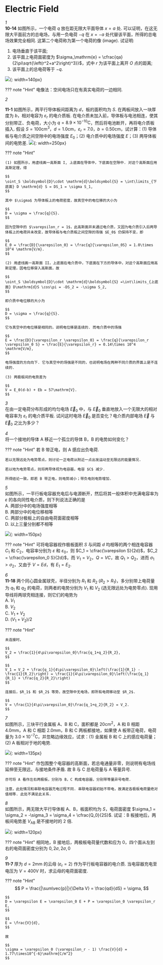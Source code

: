 # Electric Field

*1*  
**10-14** 如图所示，一个电荷 $q$ 放在距无限大平面导体 $x = a$ 处. 可以证明，在这无限大平面前方的总电场，与用一负电荷 $-q$ 在 $x = -a$ 处代替该平面，所得的总电场效果完全相同. 这第二个电荷称为第一个电荷的像 (image). 试证明:

1. 电场垂直于该平面;
2. 该平面上电荷面密度为 $\sigma_\mathrm{e} = \cfrac{qa}{2\pi\sqrt{\left(r^2+a^2\right)^3}}$，式中 $r$ 为该平面上离开 $O$ 点的距离;
3. 该平面上的总电荷等于 $-q$.

![](./img/010-electricfield-01.jpg){: width=140px}

??? note "Hint"
    电像法：空间电场只在有真实电荷的一边相同.

*2*  

**11-1** 如图所示，两平行导体板间距离为 $d$，板的面积均为 $S$. 在两板间放入一块厚度为 $b$，相对电容为 $\varepsilon_r$ 的电介质板. 在电介质未加入前，导体板与电池相连，使其分别带正、负电荷，大小为 $q = 8.9\times10^{-10}\mathrm{C}$，然后将电池断开，再将电介质板插入. 假设 $S = 100\mathrm{cm^3}$，$d = 1.0\mathrm{cm}$，$\varepsilon_r = 7.0$，$b = 0.50\mathrm{cm}$，试计算：(1) 导体板与电介质之间空隙中的电场强度 $E_0$；(2) 电介质中的电场强度 $E$；(3) 两导体板间的电势差.
![](./img/010-electricfield-02-1.jpg){: width=250px}

??? note "Hint"

    (1) 如图所示，用虚线画一高斯面 I, 上底面在导体中，下底面在空隙中. 对这个高斯面应用高斯定理，得

    $$
    \oint_S \boldsymbol{D}\cdot \mathrm{d}\boldsymbol{S} = \int\limits_{下底面} D \mathrm{d} S = DS_1 = \sigma S_1,
    $$

    其中 $\sigma$ 为导体板上的电荷密度，故真空中的电位移的大小为

    $$
    D = \sigma = \frac{q}{S}.
    $$

    因为空隙中的 $\varepsilon_r = 1$，此高斯面并未通过电介质，又因为电介质引入后两导体板上的电荷并未改变，故导体板与电介质板之间空隙的场强 $E_0$ 仍保持不变，即

    $$
    E_0 = \frac{D}{\varepsilon_0} = \frac{q}{\varepsilon_0S} = 1.0\times 10^4 \mathrm{V/m}.
    $$

    (2) 用虚线画一高斯面 II，上底面在电介质中，下底面在下方的导体中，对这个高斯面应用高斯定理，因电位移穿入高斯面，故

    $$
    \oint_S \boldsymbol{D}\cdot \mathrm{d}\boldsymbol{S} =\int\limits_{上底面} D\mathrm{d}S \cos\pi = -DS_2 = -\sigma S_2,
    $$

    即介质中电位移的大小为

    $$
    D = \sigma = \frac{q}{S}.
    $$

    它与真空中的电位移是相同的，说明电位移是连续的. 而电介质中的场强

    $$
    E = \frac{D}{\varepsilon_r \varepsilon_0} = \frac{q}{\varepsilon_r \varepsilon_0 S} = \frac{E}{\varepsilon_r} = 0.14\times 10^4 \mathrm{V/m},
    $$

    电场强度的方向向下. 它与真空中的场强是不同的，也说明电场在两种不同介质的界面上是不连续的.

    (3) 两极板间的电势差为

    $$
    V = E_0(d-b) + Eb = 57\mathrm{V}.
    $$

*3*  
在由一定电荷分布形成的均匀电场 $\vec{E}_{0}$ 中，与 $\vec{E}_{0}$ 垂直地放入一个无限大的相对电容率为 $\varepsilon_{\mathrm{r}}$ 的电介质平板. 试问这时电场 $\vec{E}_{0}$ 是否变化？电介质内部电场 $\vec{E}$ 与 $\vec{E}_{0}$ 之比为多少？

*4*  
将一个接地的导体 A 移近一个孤立的导体 B，B 的电势如何变化？

??? note "Hint"
    若 B 带正电，则 A 感应出负电荷. 

    若以无限远处为电势零点，则讨论一正电荷从附近一点出发运动至无限远的能量情况.

    若以地为电势零点，则将两导体视为电容器，电容 $C$ 减少.

    所得结论一致，即若 B 带正电，则电势减小；带负电则电势增加.

*5*  
如图所示，一平行板电容器充电后与电源断开，然后将其一般体积中充满电容率为 $\varepsilon$ 的各向同性电介质，则下列说法正确的是  
A. 两部分中的电场强度相等  
B. 两部分中的电位移相等  
C. 两部分极板上的自由电荷面密度相等  
D. 以上三量分别都不相等

![](./img/010-electricfield-05-1.jpg){: width=150px}

??? note "Hint"
    可将电容器视作极板面积 $S$ 与间距 $d$ 均相等的两个相连电容器 $C_1$ 和 $C_2$，电容率分别为 $\varepsilon$ 和 $\varepsilon_0$，则 $C_1 = \cfrac{\varepsilon S}{2d}$，$C_2 = \cfrac{\varepsilon_0 S}{2d}$，而 $V_1 = V_2$，$Q = VC$，故 $Q_1 > Q_2$，进而 $\sigma_1 > \sigma_2$，又由于 $V = Ed$，有 $E_1 = E_2$.

*6*  
**11-18** 两个同心圆金属球壳，半径分别为 $R_1$ 和 $R_2$ ($R_2 > R_1$)，多分别带上电荷量为 $q_1$ 和 $q_2$ 的电荷，则两者的电势分别为 $V_1$ 和 $V_2$ (选无限远处为电势零点). 现用导线将两球壳相连接，则它们的电势为  
A. $V_1$  
B. $V_2$  
C. $V_1 + V_2$  
D. $(V_1 + V_2)/2$

??? note "Hint"

    未连接时，

    $$
    V_2 = \frac{1}{4\pi\varepsilon_0}\frac{q_1+q_2}{R_2},
    $$

    $$
    V_1 = V_2 + \frac{q_1}{4\pi\varepsilon_0}\left(\frac{1}{R_1} - \frac{1}{R_2}\right) = \frac{1}{4\pi\varepsilon_0}\left(\frac{q_1}{R_1} + \frac{q_2}{R_2}\right)
    $$

    连接后，$R_1$ 和 $R_2$ 等势，故空隙中无电场，即所有电荷移动至 $R_2$.

    $$
    V = \frac{1}{4\pi\varepsilon_0}\frac{q_1+q_2}{R_2} = V_2.
    $$

*7*  
如图所示，三块平行金属板 A、B 和 C，面积都是 $20\mathrm{cm^2}$，A 和 B 相距 $4.0\mathrm{mm}$，A 和 C 相距 $2.0\mathrm{mm}$，B 和 C 两板都接地，如果使 A 板带正电荷，电荷量为 $3.0\times 10^{-7}\mathrm{C}$，并忽略边缘效应，试求：(1) 金属板 B 和 C 上的感应电荷量；(2) A 板相对于地的电势.

![](./img/010-electricfield-07.jpg){: width=135px}

??? note "Hint"
    作包围整个电容器的高斯面，若总电通量非零，则说明有电场线延伸至无限远，与接地条件矛盾. 故 B 与 C 总电荷量与 A 等量异号.

    亦可将 A 看作左右两极板，分别与 B，C 构成电容器，分别带等量异号电荷.

    注意，此处情况和串联电容器充电过程不同. 串联电容器初始不带电，故满足各极板电荷量绝对值相等. 此处不满足此关系.

*8*  
如图所示，两无限大平行导体板 A、B，板面积均为 $S$，电荷面密度 $\sigma_1 = \sigma_2 = -\sigma_3 = \sigma_4 = \cfrac{Q_0}{2S}$. 试证：B 板接地后，两板间电势差 $V_{\mathrm{AB}}$ 是不接地时的 2 倍.

![](./img/010-electricfield-08.jpg){: width=120px}

??? note "Hint"
    相同地，B 接地后，两极板电荷量代数和应为 0，四个面从左到右的电荷面密度分别为 $0,\,2\sigma,\,2\sigma,\,0$

*9*  
**11-7** 厚为 $d=2\mathrm{mm}$ 的云母 $(\varepsilon_{\mathrm{r}}=2)$ 作为平行板电容器的电介质. 当电容器充电至电压为 $V=400\mathrm{V}$ 时，求云母的电荷面密度.

??? note "Hint"
    $$
    P = \frac{|\sum\vec{p}|}{\Delta V} = \frac{qd}{dS} = \sigma,
    $$

    $$
    D = \varepsilon E = \varepsilon_0 E + P = \varepsilon_0 \varepsilon_r E,
    $$

    $$
    E = \frac{V}{d},
    $$

    故

    $$
    \sigma = \varepsilon_0 (\varepsilon_r - 1) \frac{V}{d} = 1.77\times10^{-6}\mathrm{C/m^2}
    $$
